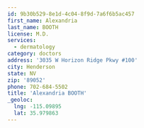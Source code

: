 ```yaml
---
id: 9b30b529-8e1d-4c04-8f9d-7a6f6b5ac457
first_name: Alexandria
last_name: BOOTH
license: M.D.
services:
  - dermatology
category: doctors
address: '3035 W Horizon Ridge Pkwy #100'
city: Henderson
state: NV
zip: '89052'
phone: 702-684-5502
title: 'Alexandria BOOTH'
_geoloc:
  lng: -115.09895
  lat: 35.979863
---
```

